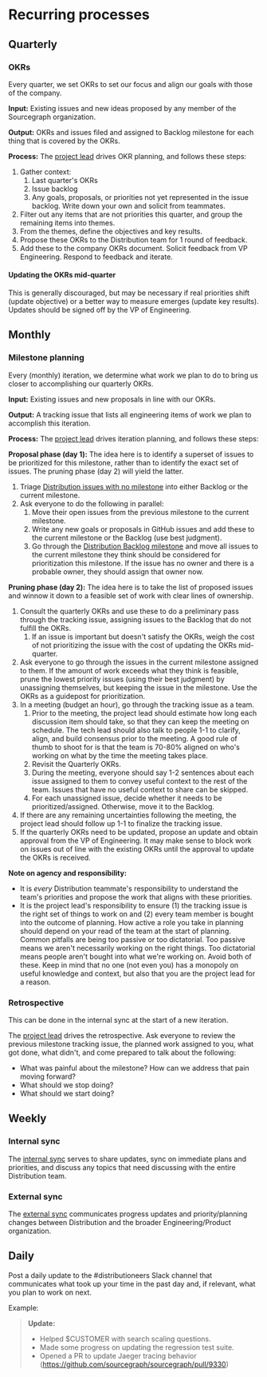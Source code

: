 # Recurring processes

## Quarterly

### OKRs

Every quarter, we set OKRs to set our focus and align our goals with those of the company.

**Input:** Existing issues and new ideas proposed by any member of the Sourcegraph organization.

**Output:** OKRs and issues filed and assigned to Backlog milestone for each thing that is covered by
the OKRs.

**Process:** The [project lead](../roles.md#project-lead) drives OKR planning, and follows these steps:

1. Gather context:
   1. Last quarter's OKRs
   1. Issue backlog
   1. Any goals, proposals, or priorities not yet represented in the issue backlog. Write down your own and
      solicit from teammates.
1. Filter out any items that are not priorities this quarter, and group the remaining items into
   themes.
1. From the themes, define the objectives and key results.
1. Propose these OKRs to the Distribution team for 1 round of feedback.
1. Add these to the company OKRs document. Solicit feedback from VP Engineering. Respond to feedback
   and iterate.

#### Updating the OKRs mid-quarter

This is generally discouraged, but may be necessary if real priorities shift (update objective) or a
better way to measure emerges (update key results). Updates should be signed off by the VP of
Engineering.

## Monthly

### Milestone planning

Every (monthly) iteration, we determine what work we plan to do to bring us closer to accomplishing
our quarterly OKRs.

**Input:** Existing issues and new proposals in line with our OKRs.

**Output:** A tracking issue that lists all engineering items of work we plan to accomplish this
iteration.

**Process:** The [project lead](../roles.md#project-lead) drives iteration planning, and follows
these steps:

**Proposal phase (day 1):** The idea here is to identify a superset of issues to be prioritized for
this milestone, rather than to identify the exact set of issues. The pruning phase (day 2) will
yield the latter.

1. Triage [Distribution issues with no
   milestone](https://github.com/sourcegraph/sourcegraph/issues?q=is%3Aopen+is%3Aissue+archived%3Afalse+no%3Amilestone+label%3Ateam%2Fdistribution)
   into either Backlog or the current milestone.
1. Ask everyone to do the following in parallel:
   1. Move their open issues from the previous milestone to the current milestone.
   1. Write any new goals or proposals in GitHub issues and add these to the current milestone or
      the Backlog (use best judgment).
   1. Go through the [Distribution Backlog
      milestone](https://github.com/issues?q=is%3Aopen+is%3Aissue+archived%3Afalse+milestone%3Abacklog+label%3Ateam%2Fdistribution)
      and move all issues to the current milestone they think should be considered for
      prioritization this milestone. If the issue has no owner and there is a probable owner, they
      should assign that owner now.

**Pruning phase (day 2):** The idea here is to take the list of proposed issues and winnow it down to a
feasible set of work with clear lines of ownership.

1. Consult the quarterly OKRs and use these to do a preliminary pass through the tracking issue,
   assigning issues to the Backlog that do not fulfill the OKRs.<br>
   1. If an issue is important but doesn't satisfy the OKRs, weigh the cost of not prioritizing the
      issue with the cost of updating the OKRs mid-quarter.
1. Ask everyone to go through the issues in the current milestone assigned to them. If the amount of
   work exceeds what they think is feasible, prune the lowest priority issues (using their best
   judgment) by unassigning themselves, but keeping the issue in the milestone. Use the OKRs as a
   guidepost for prioritization.
1. In a meeting (budget an hour), go through the tracking issue as a team.
   1. Prior to the meeting, the project lead should estimate how long each discussion item should
      take, so that they can keep the meeting on schedule. The tech lead should also talk to people
      1-1 to clarify, align, and build consensus prior to the meeting. A good rule of thumb to shoot
      for is that the team is 70-80% aligned on who's working on what by the time the meeting takes
      place.
   1. Revisit the Quarterly OKRs.
   1. During the meeting, everyone should say 1-2 sentences about each issue assigned to them to
      convey useful context to the rest of the team. Issues that have no useful context to share can
      be skipped.
   1. For each unassigned issue, decide whether it needs to be prioritized/assigned. Otherwise, move
      it to the Backlog.
1. If there are any remaining uncertainties following the meeting, the project lead should follow up
   1-1 to finalize the tracking issue.
1. If the quarterly OKRs need to be updated, propose an update and obtain approval from the VP of
   Engineering. It may make sense to block work on issues out of line with the existing OKRs until
   the approval to update the OKRs is received.

**Note on agency and responsibility:**

* It is *every* Distribution teammate's responsibility to understand the team's priorities and propose
  the work that aligns with these priorities.
* It is the project lead's responsibility to ensure (1) the tracking issue is the right set of
  things to work on and (2) every team member is bought into the outcome of planning. How active a
  role you take in planning should depend on your read of the team at the start of planning. Common
  pitfalls are being too passive or too dictatorial. Too passive means we aren't necessarily working
  on the right things. Too dictatorial means people aren't bought into what we're working on. Avoid
  both of these. Keep in mind that no one (not even you) has a monopoly on useful knowledge and
  context, but also that you are the project lead for a reason.

### Retrospective

This can be done in the internal sync at the start of a new iteration.

The [project lead](../roles.md#project-lead) drives the retrospective. Ask everyone to review the
previous milestone tracking issue, the planned work assigned to you, what got done, what didn't, and
come prepared to talk about the following:

* What was painful about the milestone? How can we address that pain moving forward?
* What should we stop doing?
* What should we start doing?

## Weekly

### Internal sync

The [internal
sync](https://docs.google.com/document/d/1otP6F8qfm2yNOW1hjTszkkuiYF1MGp31s5ATeA76ij4/edit) serves
to share updates, sync on immediate plans and priorities, and discuss any topics that need
discussing with the entire Distribution team.

### External sync

The [external
sync](https://docs.google.com/document/d/1g9gb_i-Q6QXifISiS1urZ2gcfO2Pz-VHYqurW_94My4/edit)
communicates progress updates and priority/planning changes between Distribution and the broader
Engineering/Product organization.

## Daily

Post a daily update to the #distributioneers Slack channel that communicates what took up your time
in the past day and, if relevant, what you plan to work on next.

Example:

> **Update:**
>
> * Helped $CUSTOMER with search scaling questions.
> * Made some progress on updating the regression test suite.
> * Opened a PR to update Jaeger tracing behavior (https://github.com/sourcegraph/sourcegraph/pull/9330)
